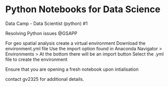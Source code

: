 # Python Notebooks for Data Science
Data Camp - Data Scientist (python) #1

Resolving Python issues @GSAPP

For geo spatial analysis create a virtual environment
Download the environment.yml file
Use the import option found in Anaconda Navigator > Environments >
At the bottom there will be an import button
Select the .yml file to create the environment

Ensure that you are opening a fresh notebook upon intialisation

contact gv2325 for additional details.
